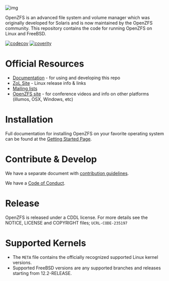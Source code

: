 ![img](https://openzfs.github.io/openzfs-docs/_static/img/logo/480px-Open-ZFS-Secondary-Logo-Colour-halfsize.png)

OpenZFS is an advanced file system and volume manager which was originally
developed for Solaris and is now maintained by the OpenZFS community.
This repository contains the code for running OpenZFS on Linux and FreeBSD.

[![codecov](https://codecov.io/gh/openzfs/zfs/branch/master/graph/badge.svg)](https://codecov.io/gh/openzfs/zfs)
[![coverity](https://scan.coverity.com/projects/1973/badge.svg)](https://scan.coverity.com/projects/openzfs-zfs)

# Official Resources

  * [Documentation](https://openzfs.github.io/openzfs-docs/) - for using and developing this repo
  * [ZoL Site](https://zfsonlinux.org) - Linux release info & links
  * [Mailing lists](https://openzfs.github.io/openzfs-docs/Project%20and%20Community/Mailing%20Lists.html)
  * [OpenZFS site](https://openzfs.org/) - for conference videos and info on other platforms (illumos, OSX, Windows, etc)

# Installation

Full documentation for installing OpenZFS on your favorite operating system can
be found at the [Getting Started Page](https://openzfs.github.io/openzfs-docs/Getting%20Started/index.html).

# Contribute & Develop

We have a separate document with [contribution guidelines](./.github/CONTRIBUTING.md).

We have a [Code of Conduct](./CODE_OF_CONDUCT.md).

# Release

OpenZFS is released under a CDDL license.
For more details see the NOTICE, LICENSE and COPYRIGHT files; `UCRL-CODE-235197`

# Supported Kernels
  * The `META` file contains the officially recognized supported Linux kernel versions.
  * Supported FreeBSD versions are any supported branches and releases starting from 12.2-RELEASE.

